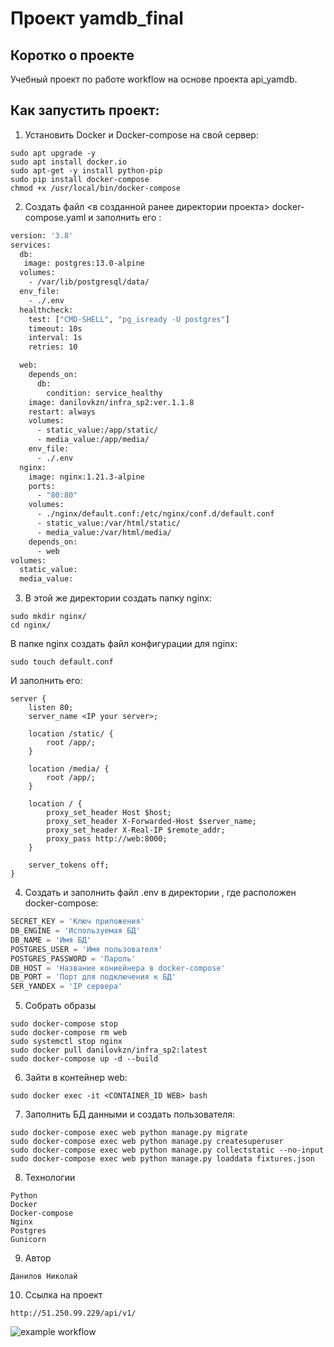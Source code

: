 # Проект **yamdb_final**

## Коротко о проекте

Учебный проект по работе workflow на основе проекта api_yamdb.


## Как запустить проект:

1. Установить Docker и Docker-compose на свой сервер:
```Shell
sudo apt upgrade -y
sudo apt install docker.io
sudo apt-get -y install python-pip
sudo pip install docker-compose
chmod +x /usr/local/bin/docker-compose
```

2. Создать файл <в созданной ранее директории проекта> docker-compose.yaml и заполнить его :

```Dockerfile
version: '3.8'
services:
  db:
   image: postgres:13.0-alpine
  volumes:
    - /var/lib/postgresql/data/
  env_file:
    - ./.env
  healthcheck:
    test: ["CMD-SHELL", "pg_isready -U postgres"]
    timeout: 10s
    interval: 1s
    retries: 10

  web:
    depends_on:
      db:
        condition: service_healthy
    image: danilovkzn/infra_sp2:ver.1.1.8
    restart: always
    volumes:
      - static_value:/app/static/
      - media_value:/app/media/
    env_file:
      - ./.env
  nginx:
    image: nginx:1.21.3-alpine
    ports:
      - "80:80"
    volumes:
      - ./nginx/default.conf:/etc/nginx/conf.d/default.conf
      - static_value:/var/html/static/
      - media_value:/var/html/media/
    depends_on:
      - web
volumes:
  static_value:
  media_value:
```
3.  В этой же директории создать папку nginx:
```Shell
sudo mkdir nginx/
cd nginx/
```
   В папке nginx создать файл конфигурации для nginx:
```Shell
sudo touch default.conf
```
И заполнить его:
```Nginx
server {
    listen 80;
    server_name <IP your server>;

    location /static/ {
        root /app/;
    }
    
    location /media/ {
        root /app/;
    }
    
    location / {
        proxy_set_header Host $host;
        proxy_set_header X-Forwarded-Host $server_name;
        proxy_set_header X-Real-IP $remote_addr;
        proxy_pass http://web:8000;
    }

    server_tokens off;
}
```
4.  Создать и заполнить файл .env в директории , где расположен docker-compose:
```Python
SECRET_KEY = 'Ключ приложения'
DB_ENGINE = 'Используемая БД'
DB_NAME = 'Имя БД'
POSTGRES_USER = 'Имя пользователя'
POSTGRES_PASSWORD = 'Пароль'
DB_HOST = 'Название кониейнера в docker-compose'
DB_PORT = 'Порт для подключения к БД'
SER_YANDEX = 'IP сервера'
```

5. Собрать образы 
```Shell
sudo docker-compose stop
sudo docker-compose rm web
sudo systemctl stop nginx
sudo docker pull danilovkzn/infra_sp2:latest
sudo docker-compose up -d --build
```
6. Зайти в контейнер web:
```Shell
sudo docker exec -it <CONTAINER_ID WEB> bash
```
7. Заполнить БД данными и создать пользователя:

```Shell
sudo docker-compose exec web python manage.py migrate
sudo docker-compose exec web python manage.py createsuperuser
sudo docker-compose exec web python manage.py collectstatic --no-input
sudo docker-compose exec web python manage.py loaddata fixtures.json
```

8. Технологии
```
Python
Docker
Docker-compose
Nginx
Postgres
Gunicorn
```
9. Автор
```
Данилов Николай
``` 

10. Ссылка на проект
```
http://51.250.99.229/api/v1/
```
![example workflow](https://github.com/DanilovKZN/yamdb_final/actions/workflows/yamdb_workflow.yml/badge.svg)
